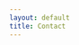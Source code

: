```yaml
---
layout: default
title: Contact
---
```


<!-- Hero Section -->
<section id="contact-hero" class="d-flex justify-content-center align-items-center text-center" style="height:75vh; position:relative; background:url('{{ '/assets/images/contact-hero.jpg' | relative_url }}') center/cover no-repeat;">
  <h1 class="contact-hero-text text-white display-1 fw-bold" style="opacity:0; transition: opacity 1s;">CONTACT US</h1>
</section>

<!-- Digital Glow Section -->
<section id="contact-digital-bg" style="position:relative; height:50vh;">
  <!-- Background Layers -->
  <div class="footer-bg" style="clip-path:none; height:100%;"></div>
  <div class="footer-overlay" style="clip-path:none; height:100%;"></div>

  <!-- Animated Content -->
  <div class="container h-100 d-flex align-items-center justify-content-between flex-column flex-md-row text-center text-md-start">
    <h2 class="display-4 fw-bold gradient-text mb-4 mb-md-0">
      Let’s Create Something Great Together
    </h2>
    <a href="mailto:info@digitalsparkhq.com" class="h4 text-white fw-bold">info@digitalsparkhq.com</a>
  </div>
</section>

<!-- Footer is included automatically via default layout -->
